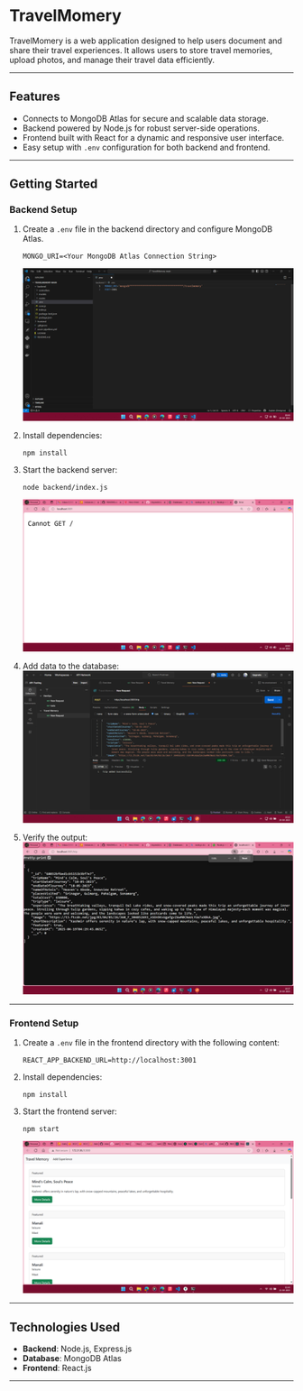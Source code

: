 # TravelMomery

TravelMomery is a web application designed to help users document and share their travel experiences. It allows users to store travel memories, upload photos, and manage their travel data efficiently.

---

## Features
- Connects to MongoDB Atlas for secure and scalable data storage.
- Backend powered by Node.js for robust server-side operations.
- Frontend built with React for a dynamic and responsive user interface.
- Easy setup with `.env` configuration for both backend and frontend.

---

## Getting Started

### Backend Setup
1. Create a `.env` file in the backend directory and configure MongoDB Atlas.
   ```
   MONGO_URI=<Your MongoDB Atlas Connection String>
   ```
   ![Created .env file and configure MongoDB Atlas](image-01-Connecting-Database.png)

2. Install dependencies:
   ```
   npm install
   ```

3. Start the backend server:
   ```
   node backend/index.js
   ```
   ![Backend Output](image-02-Output-node-index.js.png)

4. Add data to the database:
   ![Adding Data to Database](image-03-AddingData.png)

5. Verify the output:
   ![Output](image-04.png)

---

### Frontend Setup
1. Create a `.env` file in the frontend directory with the following content:
   ```
   REACT_APP_BACKEND_URL=http://localhost:3001
   ```

2. Install dependencies:
   ```
   npm install
   ```

3. Start the frontend server:
   ```
   npm start
   ```
   ![Frontend Output](image-05-frontend.png)

---

## Technologies Used
- **Backend**: Node.js, Express.js
- **Database**: MongoDB Atlas
- **Frontend**: React.js

---

